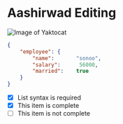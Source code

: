 # Aashirwad Editing


![Image of Yaktocat](https://octodex.github.com/images/yaktocat.png)


```JSON
{  
    "employee": {  
        "name":       "sonoo",   
        "salary":      56000,   
        "married":    true  
    }  
}  
```


- [x] List syntax is required
- [x] This item is complete
- [ ] This item is not complete
